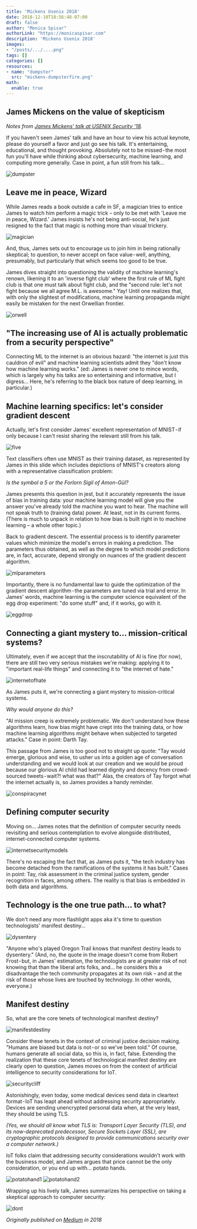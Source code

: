 ```yaml
---
title: 'Mickens Usenix 2018'
date: 2018-12-10T18:56:48-07:00
draft: false
author: "Monica Spisar"
authorLink: "https://monicaspisar.com"
description: 'Mickens Usenix 2018'
images: 
- "/posts/.../....png"
tags: []
categories: []
resources:
- name: "dumpster"
  src: "mickens-dumpsterfire.png"
math:
  enable: true
---
```


## James Mickens on the value of skepticism

_Notes from [James Mickens' talk at USENIX Security '18](https://www.youtube.com/watch?v=ajGX7odA87k)._

If you haven't seen James' talk and have an hour to view his actual keynote, please do yourself a favor and just go see his talk. It's entertaining, educational, and thought provoking. Absolutely not to be missed - the most fun you'll have while thinking about cybersecurity, machine learning, and computing more generally. Case in point, a fun still from his talk…

![dumpster](mickens-dumpsterfire.png "Still from James Mickens' USENIX Security '18 talk")

## Leave me in peace, Wizard

While James reads a book outside a cafe in SF, a magician tries to entice James to watch him perform a magic trick – only to be met with 'Leave me in peace, Wizard.' James insists he's not being anti-social, he's just resigned to the fact that magic is nothing more than visual trickery.

![magician](mickens-magician.png "Still from James Mickens' USENIX Security '18 talk")

And, thus, James sets out to encourage us to join him in being rationally skeptical; to question, to never accept on face value - well, anything, presumably, but particularly that which seems too good to be true.

James dives straight into questioning the validity of machine learning's renown, likening it to an 'inverse fight club' where the first rule of ML fight club is that one must talk about fight club, and the "second rule: let's not fight because we all agree M.L. is awesome." Yay! Until one realizes that, with only the slightest of modifications, machine learning propaganda might easily be mistaken for the next Orwellian frontier.

![orwell](mickens-orwell.png "Still from James Mickens' USENIX Security '18 talk")

## "The increasing use of AI is actually problematic from a security perspective"

Connecting ML to the internet is an obvious hazard: "the internet is just this cauldron of evil" and machine learning scientists admit they "don't know how machine learning works." (ed: James is never one to mince words, which is largely why his talks are so entertaining and informative, but I digress… Here, he's referring to the black box nature of deep learning, in particular.)

## Machine learning specifics: let's consider gradient descent

Actually, let's first consider James' excellent representation of MNIST - if only because I can't resist sharing the relevant still from his talk.

![five](mickens-five.png "Still from James Mickens' USENIX Security '18 talk")

Text classifiers often use MNIST as their training dataset, as represented by James in this slide which includes depictions of MNIST's creators along with a representative classification problem:

_Is the symbol a 5 or the Forlorn Sigil of Amon-Gül?_

James presents this question in jest, but it accurately represents the issue of bias in training data: your machine learning model will give you the answer you've already told the machine you want to hear. The machine will not speak truth to (training data) power. At least, not in its current forms. (There is much to unpack in relation to how bias is built right in to machine learning – a whole other topic.)

Back to gradient descent. The essential process is to identify parameter values which minimize the model's errors in making a prediction. The parameters thus obtained, as well as the degree to which model predictions are, in fact, accurate, depend strongly on nuances of the gradient descent algorithm.

![mlparameters](mickens-mlparameters.png "Still from James Mickens' USENIX Security '18 talk")

Importantly, there is no fundamental law to guide the optimization of the gradient descent algorithm - the parameters are tuned via trial and error. In James' words, machine learning is the computer science equivalent of the egg drop experiment: "do some stuff" and, if it works, go with it.

![eggdrop](mickens-eggdrop.png "Still from James Mickens' USENIX Security '18 talk")

## Connecting a giant mystery to… mission-critical systems?

Ultimately, even if we accept that the inscrutability of AI is fine (for now), there are still two very serious mistakes we're making: applying it to "important real-life things" and connecting it to "the internet of hate."

![internetofhate](mickens-internetofhate.png "Still from James Mickens' USENIX Security '18 talk")

As James puts it, we're connecting a giant mystery to mission-critical systems.

_Why would anyone do this?_

"AI mission creep is extremely problematic. We don't understand how these algorithms learn, how bias might have crept into the training data, or how machine learning algorithms might behave when subjected to targeted attacks." Case in point: Darth Tay.

This passage from James is too good not to straight up quote: "Tay would emerge, glorious and wise, to usher us into a golden age of conversation understanding and we would look at our creation and we would be proud because our glorious AI child had learned dignity and decency from crowd-sourced tweets - wait?! what was that?" Alas, the creators of Tay forgot what the internet actually is, so James provides a handy reminder.

![conspiracynet](mickens-conspiracynet.png "Still from James Mickens' USENIX Security '18 talk")

## Defining computer security

Moving on… James notes that the definition of computer security needs revisiting and serious contemplation to evolve alongside distributed, internet-connected computer systems.

![internetsecuritymodels](mickens-internetsecuritymodels.png "Still from James Mickens' USENIX Security '18 talk")

There's no escaping the fact that, as James puts it, "the tech industry has become detached from the ramifications of the systems it has built." Cases in point: Tay, risk assessment in the criminal justice system, gender recognition in faces, among others. The reality is that bias is embedded in both data and algorithms.

## Technology is the one true path… to what?

We don't need any more flashlight apps aka it's time to question technologists' manifest destiny…

![dysentery](mickens-dysentery.png "Still from James Mickens' USENIX Security '18 talk")

"Anyone who's played Oregon Trail knows that manifest destiny leads to dysentery." (And, no, the quote in the image doesn't come from Robert Frost - but, in James' estimation, the technologists are at greater risk of not knowing that than the liberal arts folks, and… he considers this a disadvantage the tech community propagates at its own risk – and at the risk of those whose lives are touched by technology. In other words, everyone.)

## Manifest destiny

So, what are the core tenets of technological manifest destiny?

![manifestdestiny](mickens-manifestdestiny.png "Still from James Mickens' USENIX Security '18 talk")

Consider these tenets in the context of criminal justice decision making. "Humans are biased but data is not - or so we've been told." Of course, humans generate all social data, so this is, in fact, false. Extending the realization that these core tenets of technological manifest destiny are clearly open to question, James moves on from the context of artificial intelligence to security considerations for IoT.

![securitycliff](mickens-securitycliff.png "Still from James Mickens' USENIX Security '18 talk")

Astonishingly, even today, some medical devices send data in cleartext format - IoT has leapt ahead without addressing security appropriately. Devices are sending unencrypted personal data when, at the very least, they should be using TLS.

_(Yes, we should all know what TLS is: Transport Layer Security (TLS), and its now-deprecated predecessor, Secure Sockets Layer (SSL), are cryptographic protocols designed to provide communications security over a computer network.)_

IoT folks claim that addressing security considerations wouldn't work with the business model, and James argues that price cannot be the only consideration, or you end up with… potato hands.

![potatohand1](mickens-potatohand1.png "") ![potatohand2](mickens-potatohand2.png "Stills from James Mickens' USENIX Security '18 talk")

Wrapping up his lively talk, James summarizes his perspective on taking a skeptical approach to computer security:

![dont](mickens-dont.png "Still from James Mickens' USENIX Security '18 talk")

_Originally published on [Medium](https://medium.com/@msyvr/leave-me-in-peace-wizard-4f4216595cff) in 2018_
